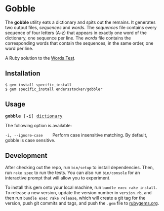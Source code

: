 # Gobble

The **gobble** utility eats a dictionary and spits out the remains. It generates two output files, _sequences_ and _words_. The _sequences_ file contains every sequence of four letters (A-z) that appears in exactly one word of the dictionary, one sequence per line. The _words_ file contains the corresponding words that contain the sequences, in the same order, one word per line.

A Ruby solution to the [Words Test](https://gist.github.com/pedromartinez/7788650).

## Installation

    $ gem install specific_install
    $ gem specific_install endersstocker/gobbler

## Usage

<pre>
<b>gobble</b> [<b>-i</b>] <u>dictionary</u>
</pre>

The following option is available:

`-i, --ignore-case` &nbsp;&nbsp;&nbsp;&nbsp;&nbsp;&nbsp; Perform case insensitive matching. By default, gobble is case sensitive.

## Development

After checking out the repo, run `bin/setup` to install dependencies. Then, run `rake spec` to run the tests. You can also run `bin/console` for an interactive prompt that will allow you to experiment.

To install this gem onto your local machine, run `bundle exec rake install`. To release a new version, update the version number in `version.rb`, and then run `bundle exec rake release`, which will create a git tag for the version, push git commits and tags, and push the `.gem` file to [rubygems.org](https://rubygems.org).
